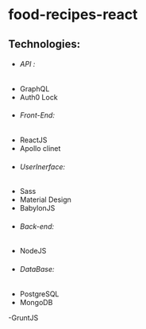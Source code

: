 # food-recipes-react

## Technologies: 
- ###### API :
 - GraphQL
 - Auth0 Lock
- ###### Front-End:
 - ReactJS 
 - Apollo clinet
- ###### UserInerface:
 - Sass
- Material Design
 - BabylonJS
- ###### Back-end:
 - NodeJS
- ###### DataBase:
 - PostgreSQL
 - MongoDB

-GruntJS

 
